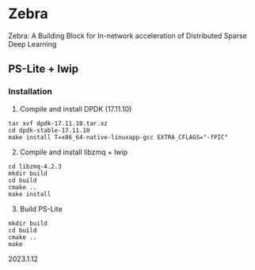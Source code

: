 # Zebra

Zebra: A Building Block for In-network acceleration of Distributed Sparse Deep Learning

## PS-Lite + lwip

### Installation

1. Compile and install DPDK (17.11.10)
```
tar xvf dpdk-17.11.10.tar.xz
cd dpdk-stable-17.11.10
make install T=x86_64-native-linuxapp-gcc EXTRA_CFLAGS="-fPIC"
```

2. Compile and install libzmq + lwip
```
cd libzmq-4.2.3
mkdir build
cd build
cmake ..
make install
```

3. Build PS-Lite
```
mkdir build
cd build
cmake ..
make
```

2023.1.12
